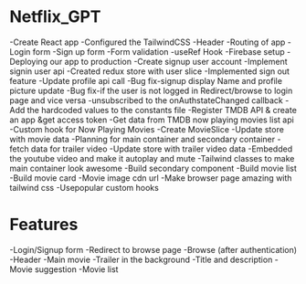 # Netflix_GPT

-Create React app
-Configured the TailwindCSS
-Header
-Routing of app
-Login form
-Sign up form
-Form validation
-useRef Hook
-Firebase setup
-Deploying our app to production
-Create signup user account
-Implement signin user api
-Created redux store with user slice
-Implemented sign out feature
-Update profile api call
-Bug fix-signup display Name and profile picture update
-Bug fix-if the user is not logged in Redirect/browse to login page and vice versa
-unsubscribed to the onAuthstateChanged callback
-Add the hardcoded values to the constants file
-Register TMDB API & create an app &get access token
-Get data from TMDB now playing movies list api
-Custom hook for Now Playing Movies
-Create MovieSlice
-Update store with movie data
-Planning for main container and secondary container
-fetch data for trailer video
-Update store with trailer video data
-Embedded the youtube video and make it autoplay and mute
-Tailwind classes to make main container look awesome
-Build secondary component
-Build movie list
-Build movie card
-Movie image cdn url
-Make browser page amazing with tailwind css
-Usepopular custom hooks

# Features

-Login/Signup form
-Redirect to browse page
-Browse (after authentication)
-Header
-Main movie
-Trailer in the background
-Title and description
-Movie suggestion
-Movie list
